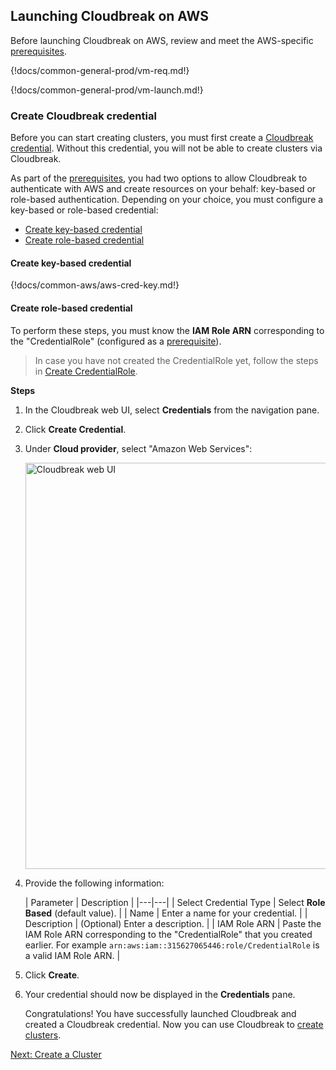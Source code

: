 ## Launching Cloudbreak on AWS

Before launching Cloudbreak on AWS, review and meet the AWS-specific [prerequisites](aws-pre.md).  
        
    
{!docs/common-general-prod/vm-req.md!}

{!docs/common-general-prod/vm-launch.md!}



### Create Cloudbreak credential

Before you can start creating clusters, you must first create a [Cloudbreak credential](architecture.md#cloudbreak-credential). Without this credential, you will not be able to create clusters via Cloudbreak. 

As part of the [prerequisites](#authentication), you had two options to allow Cloudbreak to authenticate with AWS and create resources on your behalf: key-based or role-based authentication. Depending on your choice, you must configure a key-based or role-based credential: 

* [Create key-based credential](#create-key-based-credential)  
* [Create role-based credential](#create-role-based-credential)


#### Create key-based credential

{!docs/common-aws/aws-cred-key.md!} 
 

#### Create role-based credential

To perform these steps, you must know the **IAM Role ARN** corresponding to the "CredentialRole" (configured as a [prerequisite](#authentication)). 

> In case you have not created the CredentialRole yet, follow the steps in [Create CredentialRole](aws-pre.md#create-credentialrole).  

**Steps**

1. In the Cloudbreak web UI, select **Credentials** from the navigation pane. 

2. Click **Create Credential**. 

3. Under **Cloud provider**, select "Amazon Web Services":

    <a href="../images/cb_cb-aws-cred-role.png" target="_blank" title="click to enlarge"><img src="../images/cb_cb-aws-cred-role.png" width="650" title="Cloudbreak web UI"></a>  

3. Provide the following information:

    | Parameter | Description |
|---|---|
| Select Credential Type | Select **Role Based** (default value). | 
| Name | Enter a name for your credential. |
| Description | (Optional) Enter a description. | 
| IAM Role ARN | Paste the IAM Role ARN corresponding to the "CredentialRole" that you created earlier. For example `arn:aws:iam::315627065446:role/CredentialRole` is a valid IAM Role ARN. |


4. Click **Create**.

5. Your credential should now be displayed in the **Credentials** pane.

    Congratulations! You have successfully launched Cloudbreak and created a Cloudbreak credential. Now you can use Cloudbreak to [create clusters](aws-create.md). 
      

<div class="next">
<a href="../aws-create/index.html">Next: Create a Cluster</a>
</div>

